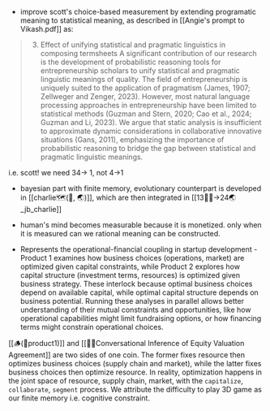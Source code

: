 - improve scott's choice-based measurement by extending programatic meaning to statistical meaning, as described in [[Angie's prompt to Vikash.pdf]] as:

> 3. Effect of unifying statistical and pragmatic linguistics in composing termsheets
A significant contribution of our research is the development of probabilistic reasoning tools for entrepreneurship scholars to unify statistical and pragmatic linguistic meanings of quality. The field of entrepreneurship is uniquely suited to the application of pragmatism (James, 1907; Zellweger and Zenger, 2023). However, most natural language processing approaches in entrepreneurship have been limited to statistical methods (Guzman and Stern, 2020; Cao et al., 2024; Guzman and Li, 2023). We argue that static analysis is insufficient to approximate dynamic considerations in collaborative innovative situations (Gans, 2011), emphasizing the importance of probabilistic reasoning to bridge the gap between statistical and pragmatic linguistic meanings.

i.e. scott! we need 34-> 1, not 4->1

- bayesian part with finite memory, evolutionary counterpart is developed in [[charlie🗺️(🧭, 🌏)]], which are then integrated in [[13🧍‍♀️->24🌏_jb_charlie]]
- human's mind becomes measurable because it is monetized. only when it is measured can we rational meaning can be constructed. 

- Represents the operational-financial coupling in startup development - Product 1 examines how business choices (operations, market) are optimized given capital constraints, while Product 2 explores how capital structure (investment terms, resources) is optimized given business strategy. These interlock because optimal business choices depend on available capital, while optimal capital structure depends on business potential. Running these analyses in parallel allows better understanding of their mutual constraints and opportunities, like how operational capabilities might limit fundraising options, or how financing terms might constrain operational choices.

 [[🪵(📝product1)]] and [[📝🤝Conversational Inference of Equity Valuation Agreement]] are two sides of one coin. The former fixes resource then optimizes business choices (supply chain and market), while the latter fixes business choices then optimize resource. In reality, optimization happens in the joint space of resource, supply chain, market, with the `capitalize`, `collaborate`, `segment`  process. We attribute the difficulty to play 3D game as our finite memory i.e. cognitive constraint.
